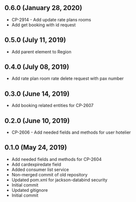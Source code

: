 ## 0.6.0 (January 28, 2020)
  - CP-2914 - Add update rate plans rooms
  - Add get booking with id request

## 0.5.0 (July 11, 2019)
  - Add parent element to Region

## 0.4.0 (July 08, 2019)
  - Add rate plan room rate delete request with pax number

## 0.3.0 (June 14, 2019)
  - Add booking related entities for CP-2607

## 0.2.0 (June 10, 2019)
  - CP-2606 - Add needed fields and methods for user hotelier

## 0.1.0 (May 24, 2019)
  - Add needed fields and methods for CP-2604
  - Add cardexpiredate field
  - Added consumer list service
  - Non-merged commit of old repository
  - Updated pom.xml for jackson-databind security
  - Initial commit
  - Updated gitignore
  - Initial commit

